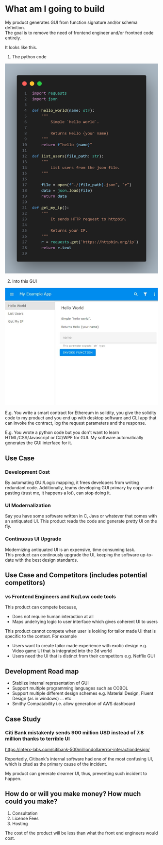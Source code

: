 # What am I going to build
My product generates GUI from function signature and/or schema definition.  
The goal is to remove the need of frontend engineer and/or frontned code entirely.

It looks like this.
1. The python code

![adsf](https://github.com/thomas-k-cameron/remove-code-whitepaper/blob/main/python.png)

2. Into this GUI

![adsf](https://github.com/thomas-k-cameron/remove-code-whitepaper/blob/main/Web%20%E3%82%AD%E3%83%A3%E3%83%97%E3%83%81%E3%83%A3_22-5-2023_15739_localhost.jpeg)

E.g.  You write a smart contract for Ethereum in solidity, you give the solidity code to my product and you end up with desktop software and CLI app that can invoke the contract, log the request parameters and the response.

E.g. You wrote a python code but you don't want to learn HTML/CSS/Javascript or C#/WPF for GUI. My software automatically generates the GUI interface for it.

## Use Case
### Development Cost
By automating GUI/Logic mapping, it frees developers from writing redundant code.
Additionally, teams developing GUI primary by copy-and-pasting (trust me, it happens a lot), can stop doing it.

### UI Modernalization
Say you have some software written in C, Java or whatever that comes with an antiquated UI. This product reads the code and generate pretty UI on the fly.

### Continuous UI Upgrade
Modernizing antiquated UI is an expensive, time consuming task.  
This product can continously upgrade the UI, keeping the software up-to-date with the best design standards.

## Use Case and Competitors (includes potential competitors)
### vs Frontend Engineers and No/Low code tools
This product can compete because,
- Does not require human interaction at all
- Maps undelrying logic to user interface which gives coherent UI to users

This product cannot compete when user is looking for tailor made UI that is specific to the context.
For example
- Users want to create tailor made experience with exotic design e.g. Video game UI that is integrated into the 3d world
- Users need the UI that is distinct from their competitors e.g. Netflix GUI 

## Development Road map
- Stablize internal representation of GUI
- Support multiple programming languages such as COBOL
- Support multiple different design schemes e.g. Material Design, Fluent Design (as in windows) ... etc
- Smithy Compatability i.e. allow generation of AWS dashboard

## Case Study
### Citi Bank mistakenly sends 900 million USD instead of 7.8 million thanks to terrible UI 
https://interx-labs.com/citibank-500milliondollarerror-interactiondesign/

Reportedly, Citibank's internal software had one of the most confusing UI, which is cited as the primary cause of the incident.

My product can generate clearner UI, thus, preventing such incident to happen.

## How do or will you make money? How much could you make? 
1. Consultation  
2. License Fees  
3. Hosting

The cost of the product will be less than what the front end engineers would cost.
